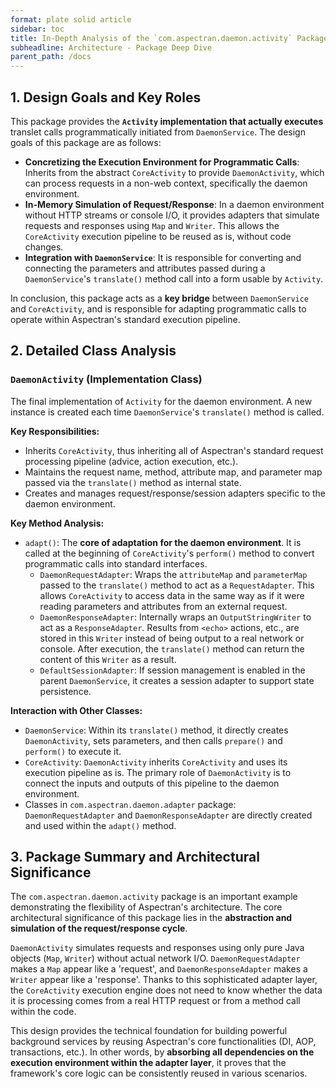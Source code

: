 ```yaml
---
format: plate solid article
sidebar: toc
title: In-Depth Analysis of the `com.aspectran.daemon.activity` Package
subheadline: Architecture - Package Deep Dive
parent_path: /docs
---
```


## 1. Design Goals and Key Roles

This package provides the **`Activity` implementation that actually executes** translet calls programmatically initiated from `DaemonService`. The design goals of this package are as follows:

-   **Concretizing the Execution Environment for Programmatic Calls**: Inherits from the abstract `CoreActivity` to provide `DaemonActivity`, which can process requests in a non-web context, specifically the daemon environment.
-   **In-Memory Simulation of Request/Response**: In a daemon environment without HTTP streams or console I/O, it provides adapters that simulate requests and responses using `Map` and `Writer`. This allows the `CoreActivity` execution pipeline to be reused as is, without code changes.
-   **Integration with `DaemonService`**: It is responsible for converting and connecting the parameters and attributes passed during a `DaemonService`'s `translate()` method call into a form usable by `Activity`.

In conclusion, this package acts as a **key bridge** between `DaemonService` and `CoreActivity`, and is responsible for adapting programmatic calls to operate within Aspectran's standard execution pipeline.

## 2. Detailed Class Analysis

### `DaemonActivity` (Implementation Class)

The final implementation of `Activity` for the daemon environment. A new instance is created each time `DaemonService`'s `translate()` method is called.

**Key Responsibilities:**
-   Inherits `CoreActivity`, thus inheriting all of Aspectran's standard request processing pipeline (advice, action execution, etc.).
-   Maintains the request name, method, attribute map, and parameter map passed via the `translate()` method as internal state.
-   Creates and manages request/response/session adapters specific to the daemon environment.

**Key Method Analysis:**
-   `adapt()`: The **core of adaptation for the daemon environment**. It is called at the beginning of `CoreActivity`'s `perform()` method to convert programmatic calls into standard interfaces.
    -   `DaemonRequestAdapter`: Wraps the `attributeMap` and `parameterMap` passed to the `translate()` method to act as a `RequestAdapter`. This allows `CoreActivity` to access data in the same way as if it were reading parameters and attributes from an external request.
    -   `DaemonResponseAdapter`: Internally wraps an `OutputStringWriter` to act as a `ResponseAdapter`. Results from `<echo>` actions, etc., are stored in this `Writer` instead of being output to a real network or console. After execution, the `translate()` method can return the content of this `Writer` as a result.
    -   `DefaultSessionAdapter`: If session management is enabled in the parent `DaemonService`, it creates a session adapter to support state persistence.

**Interaction with Other Classes:**
-   `DaemonService`: Within its `translate()` method, it directly creates `DaemonActivity`, sets parameters, and then calls `prepare()` and `perform()` to execute it.
-   `CoreActivity`: `DaemonActivity` inherits `CoreActivity` and uses its execution pipeline as is. The primary role of `DaemonActivity` is to connect the inputs and outputs of this pipeline to the daemon environment.
-   Classes in `com.aspectran.daemon.adapter` package: `DaemonRequestAdapter` and `DaemonResponseAdapter` are directly created and used within the `adapt()` method.

## 3. Package Summary and Architectural Significance

The `com.aspectran.daemon.activity` package is an important example demonstrating the flexibility of Aspectran's architecture. The core architectural significance of this package lies in the **abstraction and simulation of the request/response cycle**.

`DaemonActivity` simulates requests and responses using only pure Java objects (`Map`, `Writer`) without actual network I/O. `DaemonRequestAdapter` makes a `Map` appear like a 'request', and `DaemonResponseAdapter` makes a `Writer` appear like a 'response'. Thanks to this sophisticated adapter layer, the `CoreActivity` execution engine does not need to know whether the data it is processing comes from a real HTTP request or from a method call within the code.

This design provides the technical foundation for building powerful background services by reusing Aspectran's core functionalities (DI, AOP, transactions, etc.). In other words, by **absorbing all dependencies on the execution environment within the adapter layer**, it proves that the framework's core logic can be consistently reused in various scenarios.
